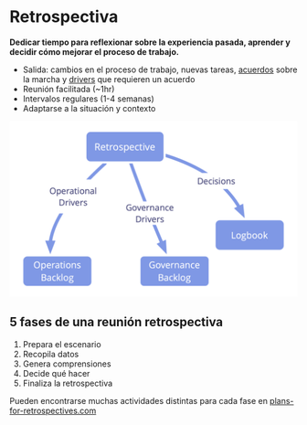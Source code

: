 # Retrospectiva

<summary>
<strong>Dedicar tiempo para reflexionar sobre la experiencia pasada, aprender y decidir cómo mejorar el proceso de trabajo.</strong>
</summary>

- Salida: cambios en el proceso de trabajo, nuevas tareas, [acuerdos](glossary:agreement) sobre la marcha y [drivers](glossary:organizational-driver) que requieren un acuerdo
- Reunión facilitada (~1hr)
- Intervalos regulares (1-4 semanas)
- Adaptarse a la situación y contexto

![Resultado de una retrospectiva](img/meetings/retrospective.png)

## 5 fases de una reunión retrospectiva

1. Prepara el escenario
2. Recopila datos
3. Genera comprensiones
4. Decide qué hacer
5. Finaliza la retrospectiva

Pueden encontrarse muchas actividades distintas para cada fase en [plans-for-retrospectives.com](http://www.plans-for-retrospectives.com/)